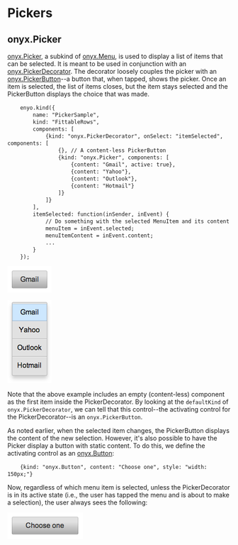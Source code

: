 # Pickers

## onyx.Picker

[onyx.Picker](http://enyojs.com/api/#onyx.Picker), a subkind of
[onyx.Menu](http://enyojs.com/api/#onyx.Menu), is used to display a list of
items that can be selected.  It is meant to be used in conjunction with an
[onyx.PickerDecorator](http://enyojs.com/api/#onyx.PickerDecorator).  The
decorator loosely couples the picker with an
[onyx.PickerButton](http://enyojs.com/api/#onyx.PickerButton)--a button that,
when tapped, shows the picker.  Once an item is selected, the list of items
closes, but the item stays selected and the PickerButton displays the choice
that was made.

        enyo.kind({
            name: "PickerSample",
            kind: "FittableRows",
            components: [
                {kind: "onyx.PickerDecorator", onSelect: "itemSelected", components: [
                    {}, // A content-less PickerButton
                    {kind: "onyx.Picker", components: [
                        {content: "Gmail", active: true},
                        {content: "Yahoo"},
                        {content: "Outlook"},
                        {content: "Hotmail"}
                    ]}
                ]}
            ],
            itemSelected: function(inSender, inEvent) {
                // Do something with the selected MenuItem and its content
                menuItem = inEvent.selected;
                menuItemContent = inEvent.content;
                ...
            }
        });

![_onyx.Picker (Inactive)_](../../assets/pickers-1.png)

![_onyx.Picker (Active)_](../../assets/pickers-2.png)

Note that the above example includes an empty (content-less) component as the
first item inside the PickerDecorator.  By looking at the `defaultKind` of
`onyx.PickerDecorator`, we can tell that this control--the activating control
for the PickerDecorator--is an `onyx.PickerButton`.

As noted earlier, when the selected item changes, the PickerButton displays the
content of the new selection.  However, it's also possible to have the Picker
display a button with static content.  To do this, we define the activating
control as an [onyx.Button](http://enyojs.com/api/#onyx.Button):

        {kind: "onyx.Button", content: "Choose one", style: "width: 150px;"}

Now, regardless of which menu item is selected, unless the PickerDecorator is in
its active state (i.e., the user has tapped the menu and is about to make a
selection), the user always sees the following:

![_onyx.Picker (Static Button)_](../../assets/pickers-3.png)
